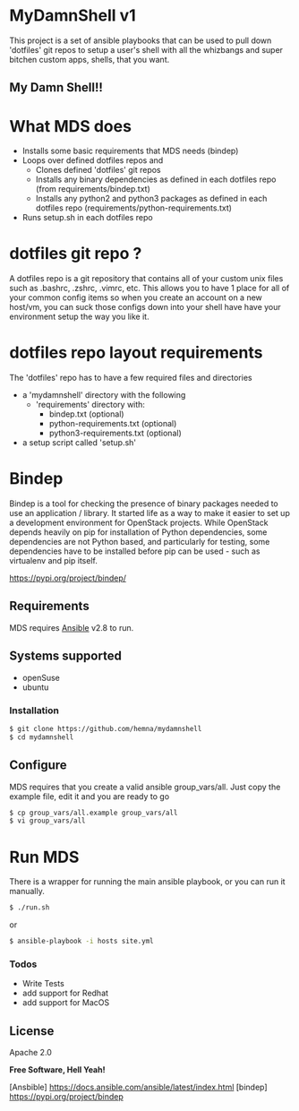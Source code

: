 # MyDamnShell v1
This project is a set of ansible playbooks that can be used
to pull down 'dotfiles' git repos to setup a user's shell with all
the whizbangs and super bitchen custom apps, shells, that you want.

## My Damn Shell!!



# What MDS does
- Installs some basic requirements that MDS needs (bindep)
- Loops over defined dotfiles repos and
  - Clones defined 'dotfiles' git repos
  - Installs any binary dependencies as defined in each dotfiles repo (from requirements/bindep.txt)
  - Installs any python2 and python3 packages as defined in each dotfiles repo (requirements/python-requirements.txt)
- Runs setup.sh in each dotfiles repo

# dotfiles git repo ?
A dotfiles repo is a git repository that contains all of your custom 
unix files such as .bashrc, .zshrc, .vimrc, etc.
This allows you to have 1 place for all of your common config items 
so when you create an account on a new host/vm, you can suck those
configs down into your shell have have your environment setup the
way you like it.

# dotfiles repo layout requirements
The 'dotfiles' repo has to have a few required files and directories
- a 'mydamnshell' directory with the following
  - 'requirements' directory with:
    - bindep.txt (optional)
    - python-requirements.txt (optional)
    - python3-requirements.txt (optional)
- a setup script called 'setup.sh'


# Bindep
Bindep is a tool for checking the presence of binary packages needed to use an application / library. It started life as a way to make it easier to set up a development environment for OpenStack projects. While OpenStack depends heavily on pip for installation of Python dependencies, some dependencies are not Python based, and particularly for testing, some dependencies have to be installed before pip can be used - such as virtualenv and pip itself.

https://pypi.org/project/bindep/


## Requirements

MDS requires [Ansible](https://docs.ansible.com/ansible/latest/index.html) v2.8 to run.


## Systems supported
- openSuse
- ubuntu


### Installation


```sh
$ git clone https://github.com/hemna/mydamnshell
$ cd mydamnshell
```

## Configure

MDS requires that you create a valid ansible group_vars/all.
Just copy the example file, edit it and you are ready to go

```sh
$ cp group_vars/all.example group_vars/all
$ vi group_vars/all
```

# Run MDS
There is a wrapper for running the main ansible playbook, or you can run it
manually.

```sh
$ ./run.sh
```

or

```sh
$ ansible-playbook -i hosts site.yml
```


### Todos

 - Write Tests
 - add support for Redhat
 - add support for MacOS

License
----

Apache 2.0


**Free Software, Hell Yeah!**

[//]: # (These are reference links used in the body of this note and get stripped out when the markdown processor does its job. There is no need to format nicely because it shouldn't be seen. Thanks SO - http://stackoverflow.com/questions/4823468/store-comments-in-markdown-syntax)

   [Ansbible] <https://docs.ansible.com/ansible/latest/index.html>
   [bindep] <https://pypi.org/project/bindep>
